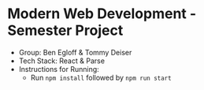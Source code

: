 # Modern Web Development - Semester Project
- Group: Ben Egloff & Tommy Deiser
- Tech Stack: React & Parse
- Instructions for Running:
  - Run `npm install` followed by `npm run start`
